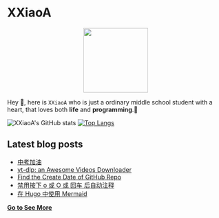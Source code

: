 # XXiaoA
<div align="center">
<img height="150" src="https://s2.loli.net/2022/02/13/LQZurKxEpmwolbD.jpg" />
</div>

Hey 👋, here is `XXiaoA` who is just a ordinary middle school student with a heart, that loves both **life** and **programming**.🌟

![XXiaoA's GitHub stats](https://github-readme-stats.vercel.app/api?username=XXiaoA&count_private=true&show_icons=true)
[![Top Langs](https://github-readme-stats.vercel.app/api/top-langs/?username=xxiaoa&layout=compact&exclude_repo=XXiaoA.github.io)](https://github.com/anuraghazra/github-readme-stats)

## Latest blog posts
<!-- BLOG-POST-LIST:START -->
- [中考加油](https://xxiaoa.github.io/2022/06/%E4%B8%AD%E8%80%83%E5%8A%A0%E6%B2%B9/)
- [yt-dlp: an Awesome Videos Downloader](https://xxiaoa.github.io/2022/06/yt-dlp-an-awesome-videos-downloader/)
- [Find the Create Date of GitHub Repo](https://xxiaoa.github.io/2022/06/find-the-create-date-of-github-repo/)
- [禁用按下 o 或 O 或 回车 后自动注释](https://xxiaoa.github.io/2022/05/%E7%A6%81%E7%94%A8%E6%8C%89%E4%B8%8B-o-%E6%88%96-o-%E6%88%96-%E5%9B%9E%E8%BD%A6-%E5%90%8E%E8%87%AA%E5%8A%A8%E6%B3%A8%E9%87%8A/)
- [在 Hugo 中使用 Mermaid](https://xxiaoa.github.io/2022/04/%E5%9C%A8-hugo-%E4%B8%AD%E4%BD%BF%E7%94%A8-mermaid/)
<!-- BLOG-POST-LIST:END -->

[**Go to See More**](http://XXiaoA.github.io)
